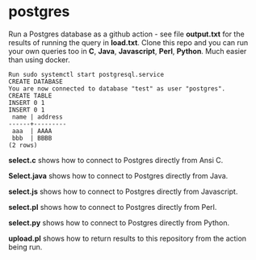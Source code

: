 # postgres

Run a Postgres database as a github action - see file **output.txt** for the results of running the query in **load.txt**. Clone this repo and you can run your own queries too in **C**, **Java**, **Javascript**, **Perl**, **Python**.  Much easier than using docker.

```
Run sudo systemctl start postgresql.service
CREATE DATABASE
You are now connected to database "test" as user "postgres".
CREATE TABLE
INSERT 0 1
INSERT 0 1
 name | address 
------+---------
 aaa  | AAAA
 bbb  | BBBB
(2 rows)
```

**select.c** shows how to connect to Postgres directly from Ansi C.

**Select.java** shows how to connect to Postgres directly from Java.

**select.js** shows how to connect to Postgres directly from Javascript.

**select.pl** shows how to connect to Postgres directly from Perl.

**select.py** shows how to connect to Postgres directly from Python.

**upload.pl** shows how to return results to this repository from the action being run.

